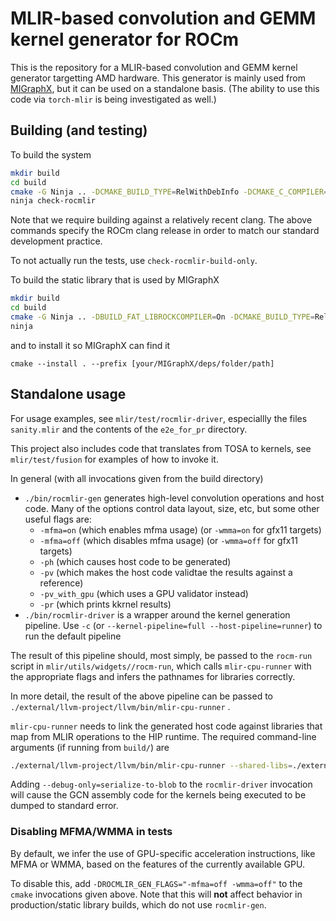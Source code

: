 # MLIR-based convolution and GEMM kernel generator for ROCm

This is the repository for a MLIR-based convolution and GEMM kernel generator
targetting AMD hardware. This generator is mainly used from
[MIGraphX](https://github.com/ROCmSoftwarePlatform/AMDMIGraphX),
but it can be used on a standalone basis. (The ability to use this code via
`torch-mlir` is being investigated as well.)

## Building (and testing)
To build the system

```sh
mkdir build
cd build
cmake -G Ninja .. -DCMAKE_BUILD_TYPE=RelWithDebInfo -DCMAKE_C_COMPILER=/opt/rocm/llvm/bin/clang -DCMAKE_CXX_COMPILER=/opt/rocm/llvm/bin/clang++
ninja check-rocmlir
```

Note that we require building against a relatively recent clang.
The above commands specify the ROCm clang release in order to match our
standard development practice.

To not actually run the tests, use `check-rocmlir-build-only`.

To build the static library that is used by MIGraphX
```sh
mkdir build
cd build
cmake -G Ninja .. -DBUILD_FAT_LIBROCKCOMPILER=On -DCMAKE_BUILD_TYPE=Release -
ninja
```


and to install it so MIGraphX can find it
```
cmake --install . --prefix [your/MIGraphX/deps/folder/path]
```

## Standalone usage

For usage examples, see `mlir/test/rocmlir-driver`, especiallly the files
`sanity.mlir` and the contents of the `e2e_for_pr` directory.

This project also includes code that translates from TOSA to kernels, see
`mlir/test/fusion` for examples of how to invoke it.

In general (with all invocations given from the build directory)
- `./bin/rocmlir-gen` generates high-level convolution operations and
  host code. Many of the options control data layout, size, etc, but some other
  useful flags are:
    - `-mfma=on` (which enables mfma usage) (or `-wmma=on` for gfx11 targets)
    - `-mfma=off` (which disables mfma usage) (or `-wmma=off` for gfx11 targets)
    - `-ph` (which causes host code to be generated)
    - `-pv` (which makes the host code validtae the results against a reference)
    - `-pv_with_gpu` (which uses a GPU validator instead)
    - `-pr` (which prints kkrnel results)
- `./bin/rocmlir-driver` is a wrapper around the kernel generation pipeline.
  Use `-c` (or `--kernel-pipeline=full --host-pipeline=runner`) to run the
  default pipeline


The result of this pipeline should, most simply, be passed to the `rocm-run`
script in `mlir/utils/widgets//rocm-run`, which calls `mlir-cpu-runner` with
the appropriate flags and infers the pathnames for libraries correctly.

In more detail, the result of the above pipeline can be passed to
`./external/llvm-project/llvm/bin/mlir-cpu-runner` .

`mlir-cpu-runner` needs to link the generated host code against libraries that
map from MLIR operations to the HIP runtime.
The required command-line arguments (if running from `build/`) are

```sh
./external/llvm-project/llvm/bin/mlir-cpu-runner --shared-libs=./external/llvm-project/llvm/lib/libmlir_rocm_runtime.so,./lib/libconv-validation-wrappers.so,./external/llvm-project/llvm/lib/libmlir_runner_utils.so --entry-point-result=void
```

Adding `--debug-only=serialize-to-blob` to the `rocmlir-driver` invocation
will cause the GCN assembly code for the kernels being executed to be dumped to
standard error.

### Disabling MFMA/WMMA in tests
By default, we infer the use of GPU-specific acceleration instructions,
like MFMA or WMMA, based on the features of the currently available GPU.

To disable this, add `-DROCMLIR_GEN_FLAGS="-mfma=off -wmma=off"` to
the `cmake` invocations given above. Note that this will **not** affect behavior
in production/static library builds, which do not use `rocmlir-gen`.
